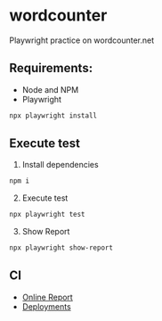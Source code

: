 # wordcounter
Playwright practice on wordcounter.net

## Requirements:
- Node and NPM 
- Playwright

```bash
npx playwright install
```
## Execute test
1. Install dependencies
```bash
npm i
```
2. Execute test
```bash
npx playwright test 
```
3. Show Report
```bash
npx playwright show-report
```
## CI
- [Online Report](https://rafaelbocanegra93.github.io/wordcounter/)
- [Deployments](https://github.com/rafaelbocanegra93/wordcounter/deployments)